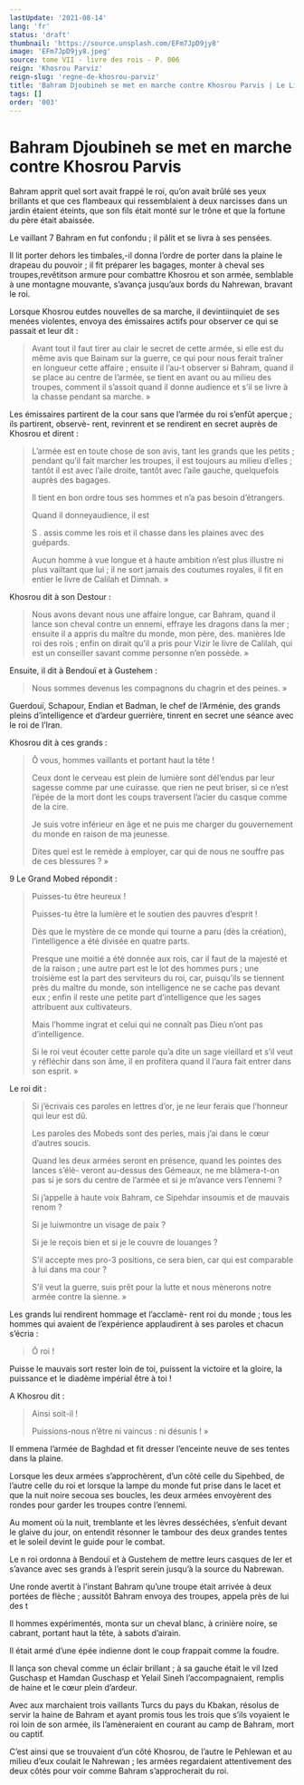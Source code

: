 ```yaml
---
lastUpdate: '2021-08-14'
lang: 'fr'
status: 'draft'
thumbnail: 'https://source.unsplash.com/EFm7JpD9jy8'
image: 'EFm7JpD9jy8.jpeg'
source: tome VII - livre des rois - P. 006
reign: 'Khosrou Parviz'
reign-slug: 'regne-de-khosrou-parviz'
title: 'Bahram Djoubineh se met en marche contre Khosrou Parvis | Le Livre des Rois | Shâhnâmeh'
tags: []
order: '003'
---
```


<!-- LTeX: language=fr -->

# Bahram Djoubineh se met en marche contre Khosrou Parvis

Bahram apprit quel sort avait frappé le roi, qu’on avait brûlé ses yeux brillants et que ces flambeaux qui ressemblaient à deux narcisses dans un jardin étaient éteints, que son fils était monté sur le trône et que la fortune du père était abaissée.

Le vaillant 7 Bahram en fut confondu ; il pâlit et se livra à ses pensées.

Il lit porter dehors les timbales,-il donna l’ordre de porter dans la plaine le drapeau du pouvoir ; il fit préparer les bagages, monter à cheval ses troupes,revêtitson armure pour combattre Khosrou et son armée, semblable à une montagne mouvante, s’avança jusqu’aux bords du Nahrewan, bravant le roi.

Lorsque Khosrou eutdes nouvelles de sa marche, il devintiinquiet de ses menées violentes, envoya des émissaires actifs pour observer ce qui se passait et leur dit :

> Avant tout il faut tirer au clair le secret de cette armée, si elle est du même avis que Bainam sur la guerre, ce qui pour nous ferait traîner en longueur cette affaire ; ensuite il l’au-t observer si Bahram, quand il se place au centre de l’armée, se tient en avant ou au milieu des troupes, comment il s’assoit quand il donne audience et s’il se livre à la chasse pendant sa marche. »

Les émissaires partirent de la cour sans que l’armée du roi s’enfût aperçue ; ils partirent, observè-
rent, revinrent et se rendirent en secret auprès de Khosrou et dirent :

> L’armée est en toute chose de son avis, tant les grands que les petits ; pendant qu’il fait marcher les troupes, il est toujours au milieu d’elles ; tantôt il est avec l’aile droite, tantôt avec l’aile gauche, quelquefois auprès des bagages.
>
> Il tient en bon ordre tous ses hommes et n’a pas besoin d’étrangers.
>
> Quand il donneyaudience, il est
>
> S .
assis comme les rois et il chasse dans les plaines avec des guépards.
>
> Aucun homme à vue longue et à haute ambition n’est plus illustre ni plus vailtant que lui ; il ne sort jamais des coutumes royales, il fit en entier le livre de Calilah et Dimnah. »

Khosrou dit à son Destour :

> Nous avons devant nous une affaire longue, car Bahram, quand il lance son cheval contre un ennemi, effraye les dragons dans la mer ; ensuite il a appris du maître du monde, mon père, des. manières Ide roi des rois ; enfin on dirait qu’il a pris pour Vizir le livre de Calilah, qui est un conseiller savant comme personne n’en possède. »

Ensuite, il dit à Bendouï et à Gustehem :

> Nous sommes devenus les compagnons du chagrin et des peines. »

Guerdouï, Schapour, Endian et Badman, le chef de l’Arménie, des grands pleins d’intelligence et d’ardeur guerrière, tinrent en secret une séance avec le roi de l’Iran.

Khosrou dit à ces grands :

> Ô vous, hommes vaillants et portant haut la tête !
>
> Ceux dont le cerveau est plein de lumière sont dél’endus par leur sagesse comme par une cuirasse. que rien ne peut briser, si ce n’est l’épée de la mort dont les coups traversent l’acier du casque comme de la cire.
>
> Je suis votre inférieur en âge et ne puis me charger du gouvernement du monde en raison de ma jeunesse.
>
> Dites quel est le remède à employer, car qui de nous ne souffre pas de ces blessures ? »

9 Le Grand Mobed répondit :

> Puisses-tu être heureux !
>
> Puisses-tu être la lumière et le soutien des pauvres d’esprit !
>
> Dès que le mystère de ce monde qui tourne a paru (dès la création), l’intelligence a été divisée en quatre parts.
>
> Presque une moitié a été donnée aux rois, car il faut de la majesté et de la raison ; une autre part est le lot des hommes purs ; une troisième est la part des serviteurs du roi, car, puisqu’ils se tiennent près du maître du monde, son intelligence ne se cache pas devant eux ; enfin il reste une petite part d’intelligence que les sages attribuent aux cultivateurs.
>
> Mais l’homme ingrat et celui qui ne connaît pas Dieu n’ont pas d’intelligence.
>
> Si le roi veut écouter cette parole qu’a dite un sage vieillard et s’il veut y réfléchir dans son âme, il en profitera quand il l’aura fait entrer dans son esprit. »

Le roi dit :

> Si j’écrivais ces paroles en lettres d’or, je ne leur ferais que l’honneur qui leur est dû.
>
> Les paroles des Mobeds sont des perles, mais j’ai dans le cœur d’autres soucis.
>
> Quand les deux armées seront en présence, quand les pointes des lances s’élè-
veront au-dessus des Gémeaux, ne me blâmera-t-on pas si je sors du centre de l’armée et si je m’avance vers l’ennemi ?
>
> Si j’appelle à haute voix Bahram, ce Sipehdar insoumis et de mauvais renom ?
>
> Si je luiwmontre un visage de paix ?
>
> Si je le reçois bien et si je le couvre de louanges ?
>
> S’il accepte mes pro-3 positions, ce sera bien, car qui est comparable à lui dans ma cour ?
>
> S’il veut la guerre, suis prêt pour la lutte et nous mènerons notre armée contre la sienne. »

Les grands lui rendirent hommage et l’acclamè-
rent roi du monde ; tous les hommes qui avaient de l’expérience applaudirent à ses paroles et chacun s’écria :

> Ô roi !

Puisse le mauvais sort rester loin de toi, puissent la victoire et la gloire, la puissance et le diadème impérial être à toi !

A Khosrou dit :

> Ainsi soit-il !
>
> Puissions-nous n’être ni vaincus : ni désunis ! »

Il emmena l’armée de Baghdad et fit dresser l’enceinte neuve de ses tentes dans la plaine.

Lorsque les deux armées s’approchèrent, d’un côté celle du Sipehbed, de l’autre celle du roi et lorsque la lampe du monde fut prise dans le lacet et que la nuit noire secoua ses boucles, les deux armées envoyèrent des rondes pour garder les troupes contre l’ennemi.

Au moment où la nuit, tremblante et les lèvres desséchées, s’enfuit devant le glaive du jour, on entendit résonner le tambour des deux grandes tentes et le soleil devint le guide pour le combat.

Le n roi ordonna à Bendouï et à Gustehem de mettre leurs casques de Ier et s’avance avec ses grands à l’esprit serein jusqu’à la source du Nabrewan.

Une ronde avertit à l’instant Bahram qu’une troupe était arrivée à deux portées de flèche ; aussitôt Bahram envoya des troupes, appela près de lui des t

Il hommes expérimentés, monta sur un cheval blanc, à crinière noire, se cabrant, portant haut la tête, à sabots d’airain.

Il était armé d’une épée indienne dont le coup frappait comme la foudre.

Il lança son cheval comme un éclair brillant ; à sa gauche était le vil Ized Guschasp et Hamdan Guschasp et Yelail Sineh l’accompagnaient, remplis de haine et le cœur plein d’ardeur.

Avec aux marchaient trois vaillants Turcs du pays du Kbakan, résolus de servir la haine de Bahram et ayant promis tous les trois que s’ils voyaient le roi loin de son armée, ils l’amèneraient en courant au camp de Bahram, mort ou captif.

C’est ainsi que se trouvaient d’un côté Khosrou, de l’autre le Pehlewan et au milieu d’eux coulait le Nahrewan ; les armées regardaient attentivement des deux côtés pour voir comme Bahram s’approcherait du roi.
